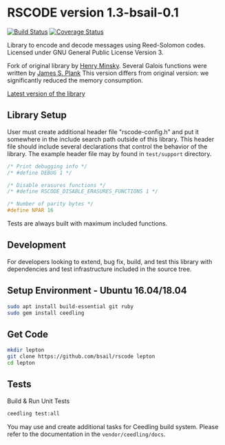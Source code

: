 RSCODE version 1.3-bsail-0.1
===============

[![Build Status](https://img.shields.io/travis/bsail/rscode/master.svg)](https://travis-ci.org/bsail/rscode)
[![Coverage Status](https://img.shields.io/coveralls/github/bsail/rscode/master.svg)](https://coveralls.io/github/bsail/rscode?branch=master)

Library to encode and decode messages using Reed-Solomon codes.
Licensed under GNU General Public License Version 3.

Fork of original library by [Henry Minsky](https://github.com/hqm/rscode).
Several Galois functions were written by [James S. Plank](http://web.eecs.utk.edu/~plank/plank/papers/CS-07-593/)
This version differs from original version: we significantly reduced the memory consumption.

[Latest version of the library](https://github.com/bsail/rscode)

Library Setup
---------------

User must create additional header file "rscode-config.h" and put it somewhere in the include search path outside of this library.
This header file should include several declarations that control the behavior of the library.
The example header file may by found in `test/support` directory.

```C
/* Print debugging info */
/* #define DEBUG 1 */

/* Disable erasures functions */
/* #define RSCODE_DISABLE_ERASURES_FUNCTIONS 1 */

/* Number of parity bytes */
#define NPAR 16
```

Tests are always built with maximum included functions.

Development
---------------

For developers looking to extend, bug fix, build, and test this library with dependencies and test infrastructure included in the source tree.


Setup Environment - Ubuntu 16.04/18.04
---------------------------------

```bash
sudo apt install build-essential git ruby
sudo gem install ceedling
```

Get Code
-----------------

```bash
mkdir lepton
git clone https://github.com/bsail/rscode lepton
cd lepton
```

Tests
---------------

Build & Run Unit Tests

```bash
ceedling test:all
```

You may use and create additional tasks for Ceedling build system. Please refer to the documentation in the `vendor/ceedling/docs`.
